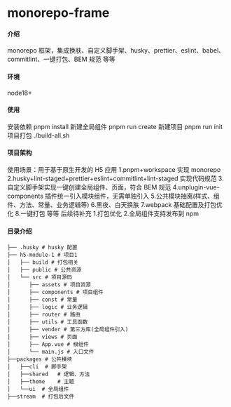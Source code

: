 # monorepo-frame

#### 介绍

monorepo 框架，集成换肤、自定义脚手架、husky、prettier、eslint、babel、commitlint、一键打包、BEM 规范 等等

#### 环境

node18+

#### 使用

安装依赖
pnpm install
新建全局组件
pnpm run create
新建项目
pnpm run init
项目打包
./build-all.sh

#### 项目架构

使用场景：用于基于原生开发的 H5 应用
1.pnpm+workspace 实现 monorepo
2.husky+lint-staged+prettier+eslint+commitlint+lint-staged 实现代码规范 
3.自定义脚手架实现一键创建全局组件、页面，符合 BEM 规范
4.unplugin-vue-components 插件统一引入模块组件，无需单独引入 
5.公共模块抽离(样式、组件、方法、常量、业务逻辑等) 
6.黑夜、白天换肤
7.webpack 基础配置及打包优化 8.一键打包
等等
后续待补充
1.打包优化 
2.全局组件支持发布到 npm

#### 目录介绍

```
├── .husky # husky 配置
├── h5-module-1 # 项目1
│   ├── build # 打包相关
│   ├── public # 公共资源
│   └── src # 项目源码
│      ├── assets # 项目资源
│      ├── components # 项目组件
│      ├── const # 常量
│      ├── logic # 业务逻辑
│      ├── router # 路由
│      ├── utils # 工具函数
│      ├── vender # 第三方库(全局组件引入)
│      ├── views # 页面
│      ├── App.vue # 根组件
│      └── main.js # 入口文件
├──packages # 公共模块
│   ├──cli  # 脚手架
│   ├──shared   # 逻辑、方法
│   ├──theme    # 主题
│   └──ui  # 全局组件
├──stream  # 打包后文件
```
